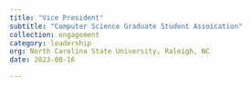 ```yaml
---
title: "Vice President"
subtitle: "Computer Science Graduate Student Assoication"
collection: engagement
category: leadership
org: North Carolina State University, Raleigh, NC
date: 2023-08-16

---
```



